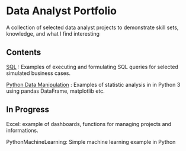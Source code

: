 # Data Analyst Portfolio

A collection of selected data analyst projects to demonstrate skill sets, knowledge, and what I find interesting

## Contents
[SQL](https://github.com/plnh/Data-Analyst_Portfolio/tree/main/SQL) : Examples of executing and formulating SQL queries for selected simulated business cases.

[Python Data Manipulation](https://github.com/plnh/Data-Analyst_Portfolio/tree/main/Python%20Data%20Manipulation) : Examples of statistic analysis in in Python 3 using pandas DataFrame, matplotlib etc.
## In Progress
Excel: example of dashboards, functions for managing projects and informations.

PythonMachineLearning: Simple machine learning example in Python 
